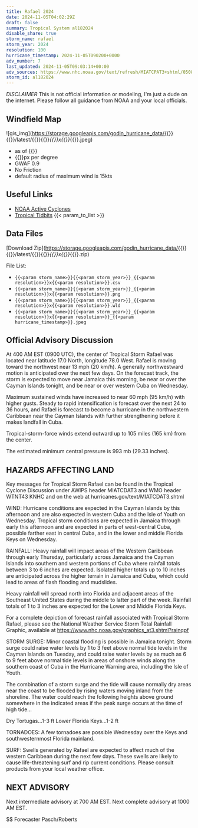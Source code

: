 ```yaml
---
title: Rafael 2024
date: 2024-11-05T04:02:29Z
draft: false
summary: Tropical System al182024
disable_share: true
storm_name: rafael
storm_year: 2024
resolution: 100
hurricane_timestamp: 2024-11-05T090200+0000
adv_number: 7
last_updated: 2024-11-05T09:03:14+00:00
adv_sources: https://www.nhc.noaa.gov/text/refresh/MIATCPAT3+shtml/050852.shtml;https://www.nhc.noaa.gov/refresh/graphics_at3+shtml/085635.shtml?cone
storm_id: al182024
---
```

*DISCLAIMER* This is not official information or modeling, I'm just a dude on the internet.  Please follow all guidance from NOAA and your local officials.

## Windfield Map
![gis_img](https://storage.googleapis.com/godin_hurricane_data/{{<param storm_name>}}{{<param storm_year>}}/latest/{{<param storm_name>}}{{<param storm_year>}}_{{<param resolution>}}x{{<param resolution>}}_{{<param hurricane_timestamp>}}.jpeg)

- as of {{<param last_updated>}}
- {{<param resolution>}}px per degree
- GWAF 0.9
- No Friction
- default radius of maximum wind is 15kts

## Useful Links
- [NOAA Active Cyclones](https://www.nhc.noaa.gov/)
- [Tropical Tidbits](https://www.tropicaltidbits.com/storminfo/)
{{< param_to_list >}}

## Data Files
[Download Zip](https://storage.googleapis.com/godin_hurricane_data/{{<param storm_name>}}{{<param storm_year>}}/latest/{{<param storm_name>}}{{<param storm_year>}}_{{<param resolution>}}x{{<param resolution>}}_{{<param hurricane_timestamp>}}.zip)

File List:
- `{{<param storm_name>}}{{<param storm_year>}}_{{<param resolution>}}x{{<param resolution>}}.csv`
- `{{<param storm_name>}}{{<param storm_year>}}_{{<param resolution>}}x{{<param resolution>}}.png`
- `{{<param storm_name>}}{{<param storm_year>}}_{{<param resolution>}}x{{<param resolution>}}.wld`
- `{{<param storm_name>}}{{<param storm_year>}}_{{<param resolution>}}x{{<param resolution>}}_{{<param hurricane_timestamp>}}.jpeg`


## Official Advisory Discussion
At 400 AM EST (0900 UTC), the center of Tropical Storm Rafael was
located near latitude 17.0 North, longitude 78.0 West.  Rafael is
moving toward the northwest near 13 mph (20 km/h).  A generally
northwestward motion is anticipated over the next few days.  On the
forecast track, the storm is expected to move near Jamaica this
morning, be near or over the Cayman Islands tonight, and be near or
over western Cuba on Wednesday.
 
Maximum sustained winds have increased to near 60 mph (95 km/h) 
with higher gusts.  Steady to rapid intensification is forecast 
over the next 24 to 36 hours, and Rafael is forecast to become a 
hurricane in the northwestern Caribbean near the Cayman Islands 
with further strengthening before it makes landfall in Cuba.

Tropical-storm-force winds extend outward up to 105 miles (165 km)
from the center.
 
The estimated minimum central pressure is 993 mb (29.33 inches).
 
 
HAZARDS AFFECTING LAND
----------------------
Key messages for Tropical Storm Rafael can be found in the
Tropical Cyclone Discussion under AWIPS header MIATCDAT3 and WMO
header WTNT43 KNHC and on the web at
hurricanes.gov/text/MIATCDAT3.shtml
 
WIND:  Hurricane conditions are expected in the Cayman Islands by
this afternoon and are also expected in western Cuba and the Isle
of Youth on Wednesday.  Tropical storm conditions are expected in
Jamaica through early this afternoon and are expected in parts of
west-central Cuba, possible farther east in central Cuba, and in
the lower and middle Florida Keys on Wednesday.
 
RAINFALL: Heavy rainfall will impact areas of the Western Caribbean 
through early Thursday, particularly across Jamaica and the Cayman 
Islands into southern and western portions of Cuba where rainfall 
totals between 3 to 6 inches are expected. Isolated higher totals up 
to 10 inches are anticipated across the higher terrain in Jamaica 
and Cuba, which could lead to areas of flash flooding and mudslides.

Heavy rainfall will spread north into Florida and adjacent areas of 
the Southeast United States during the middle to latter part of the 
week. Rainfall totals of 1 to 3 inches are expected for the Lower 
and Middle Florida Keys. 

For a complete depiction of forecast rainfall associated with 
Tropical Storm Rafael, please see the National Weather Service Storm 
Total Rainfall Graphic, available at 
https://www.nhc.noaa.gov/graphics_at3.shtml?rainqpf

STORM SURGE:  Minor coastal flooding is possible in Jamaica tonight.
Storm surge could raise water levels by 1 to 3 feet above normal
tide levels in the Cayman Islands on Tuesday, and could raise water
levels by as much as 6 to 9 feet above normal tide levels in areas
of onshore winds along the southern coast of Cuba in the Hurricane
Warning area, including the Isle of Youth.
 
The combination of a storm surge and the tide will cause normally
dry areas near the coast to be flooded by rising waters moving
inland from the shoreline.  The water could reach the following
heights above ground somewhere in the indicated areas if the peak
surge occurs at the time of high tide...
 
Dry Tortugas...1-3 ft
Lower Florida Keys...1-2 ft
 
TORNADOES: A few tornadoes are possible Wednesday over the Keys and
southwesternmost Florida mainland.
 
SURF:  Swells generated by Rafael are expected to affect much of
the western Caribbean during the next few days. These swells are
likely to cause life-threatening surf and rip current conditions.
Please consult products from your local weather office.
 
 
NEXT ADVISORY
-------------
Next intermediate advisory at 700 AM EST.
Next complete advisory at 1000 AM EST.
 
$$
Forecaster Pasch/Roberts